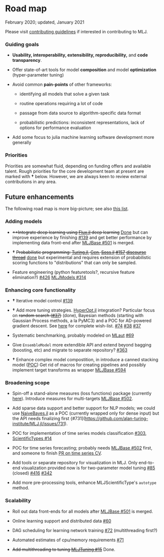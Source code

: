 # Road map

February 2020; updated, January 2021

Please visit [contributing guidelines](CONTRIBUTING.md) if interested
in contributing to MLJ.

### Guiding goals

-   **Usability, interoperability, extensibility, reproducibility,**
	and **code transparency**.

-   Offer state-of-art tools for model **composition** and model
	**optimization** (hyper-parameter tuning)

-   Avoid common **pain-points** of other frameworks:

	-   identifying all models that solve a given task

	-   routine operations requiring a lot of code

	-   passage from data source to algorithm-specific data format

	-   probabilistic predictions: inconsistent representations, lack
		of options for performance evaluation

-   Add some focus to julia machine learning software development more
	generally

### Priorities

Priorities are somewhat fluid, depending on funding offers and
available talent. Rough priorities for the core development team at
present are marked with **†** below. However, we are always keen to review
external contributions in any area.

## Future enhancements

The following road map is more big-picture; see also [this
list](https://github.com/alan-turing-institute/MLJ.jl/issues/673).


### Adding models

- ~~**Integrate deep learning using [Flux.jl](https://github.com/FluxML/Flux.jl.git) deep learning~~
  [Done](https://github.com/alan-turing-institute/MLJFlux.jl) but can
  improve experience by finishing
  [#139](https://github.com/alan-turing-institute/MLJ.jl/issues/139)
  and get better performance by implementing data front-end after [MLJBase
  #501](https://github.com/alan-turing-institute/MLJBase.jl/pull/501)
  is merged.

-  **†** ~~Probabilistic programming:
   [Turing.jl](https://github.com/TuringLang/Turing.jl),
   [Gen](https://github.com/probcomp/Gen),
   [Soss.jl](https://github.com/cscherrer/Soss.jl.git)
   [#157](https://github.com/alan-turing-institute/MLJ.jl/issues/157)
   [discourse
   thread](https://discourse.julialang.org/t/ppl-connection-to-mlj-jl/28736)~~
   [done](https://github.com/tlienart/SossMLJ.jl) but experimental and
   requires extension of probabilistic scoring functions to
   "distributions" that can only be sampled.

-   Feature engineering (python featuretools?, recursive feature
	elimination?)
	[#426](https://github.com/alan-turing-institute/MLJ.jl/issues/426) [MLJModels #314](https://github.com/alan-turing-institute/MLJModels.jl/issues/314)


### Enhancing core functionality

-   **†** Iterative model control [#139](https://github.com/alan-turing-institute/MLJ.jl/issues/139)

-   **†** Add more tuning
	strategies. [HyperOpt.jl](https://github.com/baggepinnen/Hyperopt.jl)
	integration? Particular focus on ~~random search  ([#37](https://github.com/alan-turing-institute/MLJ.jl/issues/37))~~ (done), Bayesian methods (starting with Gaussian Process methods, a la PyMC3) and a POC for AD-powered gradient descent. See
	[here](https://github.com/alan-turing-institute/MLJTuning.jl#what-is-provided-here) for complete wish-list. [#74](https://github.com/alan-turing-institute/MLJ.jl/issues/74) [#38](https://github.com/alan-turing-institute/MLJ.jl/issues/38) [#37](https://github.com/alan-turing-institute/MLJ.jl/issues/37)

-   Systematic benchmarking, probably modeled on
	[MLaut](https://arxiv.org/abs/1901.03678) [#69](https://github.com/alan-turing-institute/MLJ.jl/issues/74)

-   Give `EnsembleModel` more extendible API and extend beyond bagging
	(boosting, etc) and migrate to separate repository?
	[#363](https://github.com/alan-turing-institute/MLJ.jl/issues/363)

-   **†** Enhance complex model compostition, in introduce a canned
	stacking model
	([POC](https://alan-turing-institute.github.io/DataScienceTutorials.jl/getting-started/stacking/))
	Get rid of macros for creating pipelines and possibly implement
	target transforms as wrapper [MLJBase
	#594](https://github.com/alan-turing-institute/MLJ.jl/issues/594)


### Broadening scope

-   Spin-off a stand-alone measures (loss functions) package
	(currently
	[here](https://github.com/alan-turing-institute/MLJBase.jl/tree/master/src/measures)). Introduce
	measures for multi-targets [MLJBase
	#502](https://github.com/alan-turing-institute/MLJBase.jl/issues/502).

-   Add sparse data support and better support for NLP models; we
	could use [NaiveBayes.jl](https://github.com/dfdx/NaiveBayes.jl)
	as a POC (currently wrapped only for dense input) but the API
	needs finalizing first
	{#731](https://github.com/alan-turing-institute/MLJ.jl/issues/731).

-   POC for implementation of time series models classification
	[#303](https://github.com/alan-turing-institute/MLJ.jl/issues/303),
	[ScientificTypes #14](https://github.com/alan-turing-institute/ScientificTypes.jl/issues/14)

-   POC for time series forecasting; probably needs [MLJBase
	#502](https://github.com/alan-turing-institute/MLJBase.jl/issues/502)
	first, and someone to finish [PR on time series
	CV](https://github.com/alan-turing-institute/MLJBase.jl/pull/331).
	
-   Add tools or separate repository for visualization in MLJ. Only
	end-to-end visualization provided now is for two-parameter model
	tuning
	[#85](https://github.com/alan-turing-institute/MLJ.jl/issues/85)
	(closed)
	[#416](https://github.com/alan-turing-institute/MLJ.jl/issues/416)
	[#342](https://github.com/alan-turing-institute/MLJ.jl/issues/342)

-   Add more pre-processing tools, enhance MLJScientificType's
	`autotype` method.

### Scalability

-   Roll out data front-ends for all models after  [MLJBase
  #501](https://github.com/alan-turing-institute/MLJBase.jl/pull/501)
  is merged. 

-   Online learning support and distributed data
	[#60](https://github.com/alan-turing-institute/MLJ.jl/issues/60)

-   DAG scheduling for learning network training
	[#72](https://github.com/alan-turing-institute/MLJ.jl/issues/72)
	(multithreading first?)

-   Automated estimates of cpu/memory requirements
	[#71](https://github.com/alan-turing-institute/MLJ.jl/issues/71)

-   ~~Add multithreading to tuning [MLJTuning #15](https://github.com/alan-turing-institute/MLJTuning.jl/issues/15)~~ Done.

